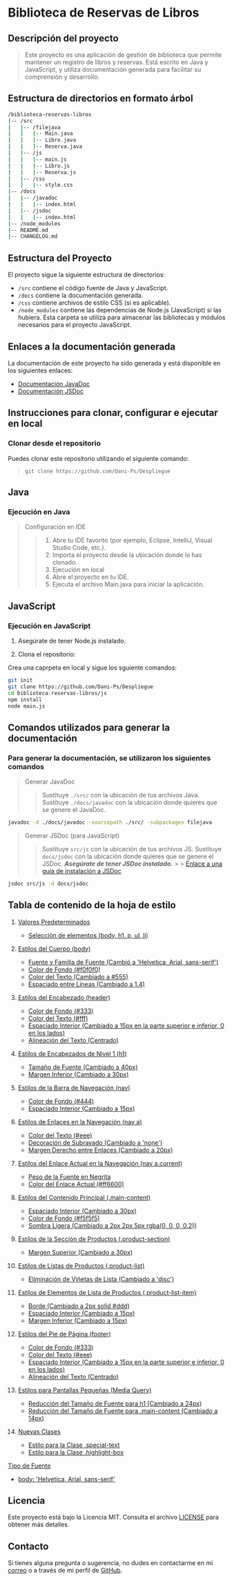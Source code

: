 # Biblioteca de Reservas de Libros

## Descripción del proyecto

> Este proyecto es una aplicación de gestión de biblioteca que permite mantener un registro de libros y reservas.
> Está escrito en Java y JavaScript, y utiliza documentación generada para facilitar su comprensión y desarrollo.

## Estructura de directorios en formato árbol

```bash
/biblioteca-reservas-libros
|-- /src
|   |-- /filejava
|   |   |-- Main.java
|   |   |-- Libro.java
|   |   |-- Reserva.java
|   |-- /js
|   |   |-- main.js
|   |   |-- Libro.js
|   |   |-- Reserva.js
|   |-- /css
|   |   |-- style.css
|-- /docs
|   |-- /javadoc
|   |   |-- index.html
|   |-- /jsdoc
|   |   |-- index.html
|-- /node_modules
|-- README.md
|-- CHANGELOG.md
```

## Estructura del Proyecto

El proyecto sigue la siguiente estructura de directorios:

- `/src` contiene el código fuente de Java y JavaScript.
- `/docs` contiene la documentación generada.
- `/css` contiene archivos de estilo CSS (si es aplicable).
- `/node_modules` contiene las dependencias de Node.js (JavaScript) si las hubiera. Esta carpeta se utiliza para almacenar las bibliotecas y módulos necesarios para el proyecto JavaScript.


## Enlaces a la documentación generada

La documentación de este proyecto ha sido generada y está disponible en los siguientes enlaces:

- [Documentación JavaDoc](./docs/javadoc/index.html)
- [Documentación JSDoc](./docs/jsdoc/index.html)

## Instrucciones para clonar, configurar e ejecutar en local

### Clonar desde el repositorio

Puedes clonar este repositorio utilizando el siguiente comando:

> `git clone https://github.com/Dani-Ps/Despliegue`

## Java

### **Ejecución en Java**

> Configuración en IDE
>
> > 1. Abre tu IDE favorito (por ejemplo, Eclipse, IntelliJ, Visual Studio Code, etc.).
> > 2. Importa el proyecto desde la ubicación donde lo has clonado.
> > 3. Ejecución en local
> > 4. Abre el proyecto en tu IDE.
> > 5. Ejecuta el archivo Main.java para iniciar la aplicación.

## JavaScript

### **Ejecución en JavaScript**

1. Asegúrate de tener Node.js instalado.

2. Clona el repositorio:

Crea una caprpeta en local y sigue los sguiente comandos:

```bash
git init
git clone https://github.com/Dani-Ps/Despliegue
cd biblioteca-reservas-libros/js
npm install
node main.js
```

## Comandos utilizados para generar la documentación

### Para generar la documentación, se utilizaron los siguientes comandos

> Generar JavaDoc
>
> > Sustituye `./src/` con la ubicación de tus archivos Java.
> > Sustituye `./docs/javadoc` con la ubicación donde quieres que se genere el JavaDoc.

```bash
javadoc -d ./docs/javadoc -sourcepath ./src/ -subpackages filejava
```

> Generar JSDoc (para JavaScript)
>
> > Sustituye `src/js` con la ubicación de tus archivos JS.
> > Sustituye `docs/jsdoc` con la ubicación donde quieres que se genere el JSDoc.
> > **_Asegúrate de tener JSDoc instalado._** > > [Enlace a una guía de instalación a JSDoc](https://gist.github.com/m-coding/1a7fce771ab0b82904d6)

```bash
jsdoc src/js -d docs/jsdoc
```
## Tabla de contenido de la hoja de estilo
1. [Valores Predeterminados](#valores-predeterminados)
   - [Selección de elementos (body, h1, p, ul, li)](#selección-de-elementos-body-h1-p-ul-li)
   
2. [Estilos del Cuerpo (body)](#estilos-del-cuerpo-body)
   - [Fuente y Familia de Fuente (Cambió a 'Helvetica, Arial, sans-serif')](#fuente-y-familia-de-fuente-cambiado-a-helvetica-arial-sans-serif)
   - [Color de Fondo (#f0f0f0)](#color-de-fondo-f0f0f0)
   - [Color del Texto (Cambiado a #555)](#color-del-texto-cambiado-a-555)
   - [Espaciado entre Líneas (Cambiado a 1.4)](#espaciado-entre-líneas-cambiado-a-14)

3. [Estilos del Encabezado (header)](#estilos-del-encabezado-header)
   - [Color de Fondo (#333)](#color-de-fondo-333)
   - [Color del Texto (#fff)](#color-del-texto-fff)
   - [Espaciado Interior (Cambiado a 15px en la parte superior e inferior, 0 en los lados)](#espaciado-interior-cambiado-a-15px-en-la-parte-superior-e-inferior-0-en-los-lados)
   - [Alineación del Texto (Centrado)](#alineación-del-texto-centrado)

4. [Estilos de Encabezados de Nivel 1 (h1)](#estilos-de-encabezados-de-nivel-1-h1)
   - [Tamaño de Fuente (Cambiado a 40px)](#tamaño-de-fuente-cambiado-a-40px)
   - [Margen Inferior (Cambiado a 30px)](#margen-inferior-cambiado-a-30px)

5. [Estilos de la Barra de Navegación (nav)](#estilos-de-la-barra-de-navegación-nav)
   - [Color de Fondo (#444)](#color-de-fondo-444)
   - [Espaciado Interior (Cambiado a 15px)](#espaciado-interior-cambiado-a-15px)

6. [Estilos de Enlaces en la Navegación (nav a)](#estilos-de-enlaces-en-la-navegación-nav-a)
   - [Color del Texto (#eee)](#color-del-texto-eee)
   - [Decoración de Subrayado (Cambiado a 'none')](#decoración-de-subrayado-cambiado-a-none)
   - [Margen Derecho entre Enlaces (Cambiado a 20px)](#margen-derecho-entre-enlaces-cambiado-a-20px)

7. [Estilos del Enlace Actual en la Navegación (nav a.current)](#estilos-del-enlace-actual-en-la-navegación-nav-acurrent)
   - [Peso de la Fuente en Negrita](#peso-de-la-fuente-en-negrita)
   - [Color del Enlace Actual (#ff6600)](#color-del-enlace-actual-ff6600)

8. [Estilos del Contenido Principal (.main-content)](#estilos-del-contenido-principal-main-content)
   - [Espaciado Interior (Cambiado a 30px)](#espaciado-interior-cambiado-a-30px)
   - [Color de Fondo (#f5f5f5)](#color-de-fondo-f5f5f5)
   - [Sombra Ligera (Cambiado a 2px 2px 5px rgba(0, 0, 0, 0.2))](#sombra-ligera-cambiado-a-2px-2px-5px-rgba0-0-0-02)

9. [Estilos de la Sección de Productos (.product-section)](#estilos-de-la-sección-de-productos-product-section)
   - [Margen Superior (Cambiado a 30px)](#margen-superior-cambiado-a-30px)

10. [Estilos de Listas de Productos (.product-list)](#estilos-de-listas-de-productos-product-list)
    - [Eliminación de Viñetas de Lista (Cambiado a 'disc')](#eliminación-de-viñetas-de-lista-cambiado-a-disc)

11. [Estilos de Elementos de Lista de Productos (.product-list-item)](#estilos-de-elementos-de-lista-de-productos-product-list-item)
    - [Borde (Cambiado a 2px solid #ddd)](#borde-cambiado-a-2px-solid-ddd)
    - [Espaciado Interior (Cambiado a 15px)](#espaciado-interior-cambiado-a-15px)
    - [Margen Inferior (Cambiado a 15px)](#margen-inferior-cambiado-a-15px)

12. [Estilos del Pie de Página (footer)](#estilos-del-pie-de-página-footer)
    - [Color de Fondo (#333)](#color-de-fondo-333)
    - [Color del Texto (#eee)](#color-del-texto-eee)
    - [Espaciado Interior (Cambiado a 15px en la parte superior e inferior, 0 en los lados)](#espaciado-interior-cambiado-a-15px-en-la-parte-superior-e-inferior-0-en-los-lados)
    - [Alineación del Texto (Centrado)](#alineación-del-texto-centrado)

13. [Estilos para Pantallas Pequeñas (Media Query)](#estilos-para-pantallas-pequeñas-media-query)
    - [Reducción del Tamaño de Fuente para h1 (Cambiado a 24px)](#reducción-del-tamaño-de-fuente-para-h1-cambiado-a-24px)
    - [Reducción del Tamaño de Fuente para .main-content (Cambiado a 14px)](#reducción-del-tamaño-de-fuente-para-main-content-cambiado-a-14px)

14. [Nuevas Clases](#nuevas-clases)
    - [Estilo para la Clase .special-text](#estilo-para-la-clase-special-text)
    - [Estilo para la Clase .highlight-box](#estilo-para-la-clase-highlight-box)

[Tipo de Fuente](#tipo-de-fuente)
   - [body: 'Helvetica, Arial, sans-serif'](body-arial-sans-serif)
## Licencia

Este proyecto está bajo la Licencia MIT. Consulta el archivo [LICENSE](LICENSE) para obtener más detalles.

## Contacto

Si tienes alguna pregunta o sugerencia, no dudes en contactarme en mi [correo](dperser837@g.educaand.es) o a través de mi perfil de [GitHub](https://github.com/Dani-Ps).
